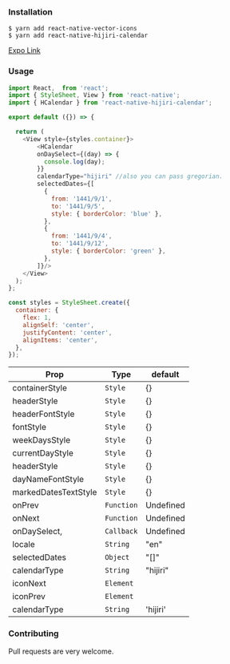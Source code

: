 ### Installation

```
$ yarn add react-native-vector-icons
$ yarn add react-native-hijiri-calendar
```

[Expo Link](https://snack.expo.io/@dev-ahmed/hcalender-example)

### Usage

```javascript
import React,  from 'react';
import { StyleSheet, View } from 'react-native';
import { HCalendar } from 'react-native-hijiri-calendar';

export default ({}) => {

  return (
    <View style={styles.container}>
        <HCalendar
        onDaySelect={(day) => {
          console.log(day);
        }}
        calendarType="hijiri" //also you can pass gregorian.
        selectedDates={[
          {
            from: '1441/9/1',
            to: '1441/9/5',
            style: { borderColor: 'blue' },
          },
          {
            from: '1441/9/4',
            to: '1441/9/12',
            style: { borderColor: 'green' },
          },
        ]}/>
    </View>
  );
};

const styles = StyleSheet.create({
  container: {
    flex: 1,
    alignSelf: 'center',
    justifyContent: 'center',
    alignItems: 'center',
  },
});
```

| Prop                 | Type       | default   |
| -------------------- | ---------- | --------- |
| containerStyle       | `Style`    | {}        |
| headerStyle          | `Style`    | {}        |
| headerFontStyle      | `Style`    | {}        |
| fontStyle            | `Style`    | {}        |
| weekDaysStyle        | `Style`    | {}        |
| currentDayStyle      | `Style`    | {}        |
| headerStyle          | `Style`    | {}        |
| dayNameFontStyle     | `Style`    | {}        |
| markedDatesTextStyle | `Style`    | {}        |
| onPrev               | `Function` | Undefined |
| onNext               | `Function` | Undefined |
| onDaySelect,         | `Callback` | Undefined |
| locale               | `String`   | "en"      |
| selectedDates        | `Object`   | "[]"      |
| calendarType         | `String`   | "hijiri"  |
| iconNext             | `Element`  |           |
| iconPrev             | `Element`  |           |
| calendarType         | `String`   | 'hijiri'  |

### Contributing

Pull requests are very welcome.
